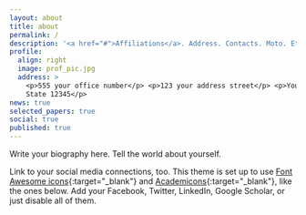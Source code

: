 ```yaml
---
layout: about
title: about
permalink: /
description: '<a href="#">Affiliations</a>. Address. Contacts. Moto. Etc.'
profile:
  align: right
  image: prof_pic.jpg
  address: >
    <p>555 your office number</p> <p>123 your address street</p> <p>Your City,
    State 12345</p>
news: true
selected_papers: true
social: true
published: true
---
```


Write your biography here. Tell the world about yourself. 



Link to your social media connections, too. This theme is set up to use [Font Awesome icons](http://fortawesome.github.io/Font-Awesome/){:target="\_blank"} and [Academicons](https://jpswalsh.github.io/academicons/){:target="\_blank"}, like the ones below. Add your Facebook, Twitter, LinkedIn, Google Scholar, or just disable all of them.
